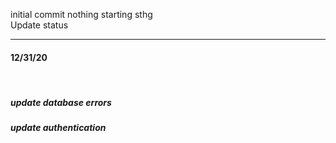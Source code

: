initial commit
    nothing starting sthg
    <br/>
 Update status<br />
    <hr />
    <h4>12/31/20</h4><br />
    <h5>  update database errors </h5>
    <h5>  update authentication </h5>
